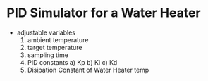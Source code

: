 # PID Simulator for a Water Heater 
- adjustable variables
  1. ambient temperature
  2. target temperature
  3. sampling time
  4. PID constants
     a) Kp
     b) Ki
     c) Kd
  5. Disipation Constant of Water Heater temp
